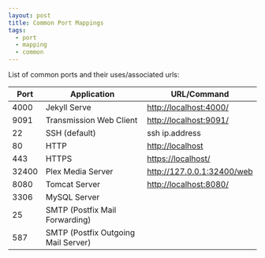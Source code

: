 ```yaml
---
layout: post
title: Common Port Mappings
tags:
  - port
  - mapping
  - common
---
```


List of common ports and their uses/associated urls:

| Port | Application | URL/Command |
|----------|-------------|------|
| 4000 |  Jekyll Serve | <http://localhost:4000/> |
| 9091 | Transmission Web Client | <http://localhost:9091/> |
| 22 | SSH (default) | ssh ip.address |
| 80 | HTTP | <http://localhost> |
| 443 | HTTPS | <https://localhost/> |
| 32400 | Plex Media Server | <http://127.0.0.1:32400/web> |
| 8080| Tomcat Server | <http://localhost:8080/> |
| 3306 | MySQL Server | |
| 25 | SMTP (Postfix Mail Forwarding) | |
| 587 | SMTP (Postfix Outgoing Mail Server) | |

